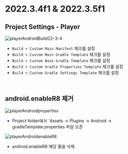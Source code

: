 # 2022.3.4f1 & 2022.3.5f1
## Project Settings - Player
![playerAndroidBuild22-3-4](https://github.com/adiscope/Adiscope-Unity-UPM/assets/60415962/b39e6a93-f0da-42a8-b0a1-656685c5fb9a)   
- `Build > Custom Main Manifest` 체크를 설정
- `Build > Custom Main Gradle Template` 체크를 설정
- `Build > Custom Base Gradle Template` 체크를 설정
- `Build > Custom Gradle Properties Template` 체크를 설정
- `Build > Custom Gradle Settings Template` 체크를 설정
<br/>

## android.enableR8 제거
![playerAndroidproperties](https://github.com/adiscope/Adiscope-Unity-UPM/assets/60415962/1f874038-a23a-4486-ad18-267aa7fb326e)   
- Project folder에서 `Assets -> Plugins -> Android -> gradleTemplate.properties 파일 오픈

![playerAndroidenableR8](https://github.com/adiscope/Adiscope-Unity-UPM/assets/60415962/64b210df-74e1-4855-aea9-a6e9cb33ef27)   
- android.enableR8 해당 줄을 삭제
